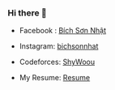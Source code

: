 ### Hi there 👋
- Facebook : [Bích Sơn Nhật](https://www.facebook.com/SonNhat.Profile)

- Instagram: [bichsonnhat](https://www.instagram.com/bichsonnhat/)

- Codeforces: [ShyWoou](https://codeforces.com/profile/ShyWoou)

- My Resume: [Resume](https://github.com/bichsonnhat/bichsonnhat/blob/main/Resume.pdf)
<!--
**bichsonnhat/bichsonnhat** is a ✨ _special_ ✨ repository because its `README.md` (this file) appears on your GitHub profile.

Here are some ideas to get you started:

- 🔭 I’m currently working on ...
- 🌱 I’m currently learning ...
- 👯 I’m looking to collaborate on ...
- 🤔 I’m looking for help with ...
- 💬 Ask me about ...
- 📫 How to reach me: ...
- 😄 Pronouns: ...
- ⚡ Fun fact: ...
-->
